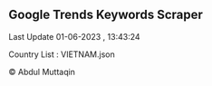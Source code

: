 

## Google Trends Keywords Scraper 
 
Last Update 01-06-2023 , 13:43:24

Country List :
VIETNAM.json



© Abdul Muttaqin 
